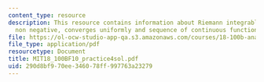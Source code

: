 ```yaml
---
content_type: resource
description: This resource contains information about Riemann integrable, continuous,
  non negative, converges uniformly and sequence of continuous functions.
file: https://ol-ocw-studio-app-qa.s3.amazonaws.com/courses/18-100b-analysis-i-fall-2010/290d8bf970ee346078ff997763a23279_MIT18_100BF10_practice4sol.pdf
file_type: application/pdf
resourcetype: Document
title: MIT18_100BF10_practice4sol.pdf
uid: 290d8bf9-70ee-3460-78ff-997763a23279
---
```

